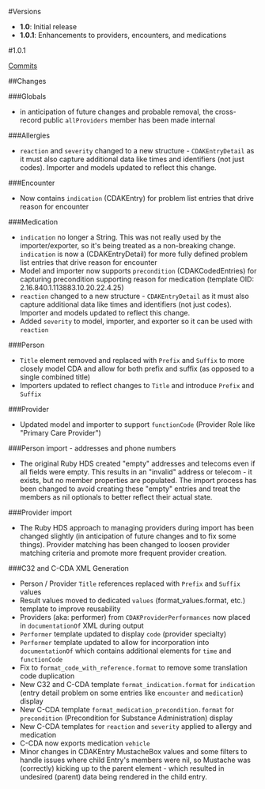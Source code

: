 #Versions

* **1.0**: Initial release
* **1.0.1**: Enhancements to providers, encounters, and medications

#1.0.1

[Commits](https://github.com/ewhitley/CDAKit/compare/1.0.1...1.0)


##Changes

###Globals

*  in anticipation of future changes and probable removal, the cross-record public `allProviders` member has been made internal

###Allergies
*  `reaction` and `severity`  changed to a new structure - `CDAKEntryDetail` as it must also capture additional data like times and identifiers (not just codes).  Importer and models updated to reflect this change.

###Encounter

*  Now contains `indication` (CDAKEntry) for problem list entries that drive reason for encounter

###Medication

*  `indication` no longer a String. This was not really used by the importer/exporter, so it's being treated as a non-breaking change. `indication` is now a (CDAKEntryDetail) for more fully defined problem list entries that drive reason for encounter
*  Model and importer now supports `precondition` (CDAKCodedEntries) for capturing precondition supporting reason for medication (template OID: 2.16.840.1.113883.10.20.22.4.25)
*  `reaction` changed to a new structure - `CDAKEntryDetail` as it must also capture additional data like times and identifiers (not just codes).  Importer and models updated to reflect this change.
*  Added `severity`  to model, importer, and exporter so it can be used with `reaction`

###Person

*  `Title` element removed and replaced with `Prefix` and `Suffix` to more closely model CDA and allow for both prefix and suffix (as opposed to a single combined title)
*  Importers updated to reflect changes to `Title` and introduce `Prefix` and `Suffix`

###Provider

*  Updated model and importer to support `functionCode` (Provider Role like "Primary Care Provider")

###Person import - addresses and phone numbers

*  The original Ruby HDS created "empty" addresses and telecoms even if all fields were empty. This results in an "invalid" address or telecom - it exists, but no member properties are populated.  The import process has been changed to avoid creating these "empty" entries and treat the members as nil optionals to better reflect their actual state.

###Provider import

*  The Ruby HDS approach to managing providers during import has been changed slightly (in anticipation of future changes and to fix some things). Provider matching has been changed to loosen provider matching criteria and promote more frequent provider creation.


###C32 and C-CDA XML Generation

* Person / Provider `Title` references replaced with `Prefix` and `Suffix` values
* Result values moved to dedicated `values` (format_values.format, etc.) template to improve reusability
* Providers (aka: performer) from `CDAKProviderPerformances` now placed in `documentationOf` XML during output
* `Performer` template updated to display `code` (provider specialty)
* `Performer` template updated to allow for incorporation into `documentationOf` which contains additional elements for `time` and `functionCode`
* Fix to `format_code_with_reference.format` to remove some translation code duplication
* New C32 and C-CDA template `format_indication.format` for `indication` (entry detail problem on some entries like `encounter` and `medication`) display
* New C-CDA template `format_medication_precondition.format` for `precondition` (Precondition for Substance Administration) display
* New C-CDA templates for `reaction` and `severity` applied to allergy and medication
* C-CDA now exports medication `vehicle`
* Minor changes in CDAKEntry MustacheBox values and some filters to handle issues where child Entry's members were nil, so Mustache was (correctly) kicking up to the parent element - which resulted in undesired (parent) data being rendered in the child entry.

